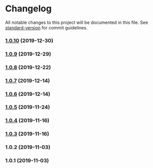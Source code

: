 # Changelog

All notable changes to this project will be documented in this file. See [standard-version](https://github.com/conventional-changelog/standard-version) for commit guidelines.

### [1.0.10](https://github.com/aorumbayev/linkedpipes-storage/compare/v1.0.9...v1.0.10) (2019-12-30)



### [1.0.9](https://github.com/aorumbayev/linkedpipes-storage/compare/v1.0.8...v1.0.9) (2019-12-29)



### [1.0.8](https://github.com/aorumbayev/linkedpipes-storage/compare/v1.0.7...v1.0.8) (2019-12-22)



### [1.0.7](https://github.com/aorumbayev/linkedpipes-storage/compare/v1.0.6...v1.0.7) (2019-12-14)



### [1.0.6](https://github.com/aorumbayev/linkedpipes-storage/compare/v1.0.5...v1.0.6) (2019-12-14)



### [1.0.5](https://github.com/aorumbayev/linkedpipes-storage/compare/v1.0.4...v1.0.5) (2019-11-24)



### [1.0.4](https://github.com/aorumbayev/linkedpipes-storage/compare/v1.0.3...v1.0.4) (2019-11-16)



### [1.0.3](https://github.com/aorumbayev/linkedpipes-storage/compare/v1.0.2...v1.0.3) (2019-11-16)



### 1.0.2 (2019-11-03)



### 1.0.1 (2019-11-03)
